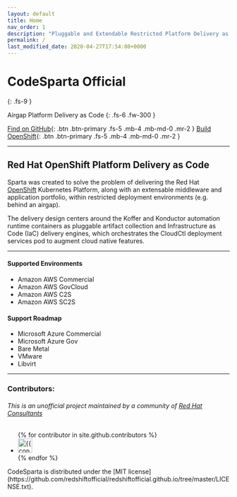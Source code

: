 ```yaml
---
layout: default
title: Home
nav_order: 1
description: "Pluggable and Extendable Restricted Platform Delivery as Code"
permalink: /
last_modified_date: 2020-04-27T17:54:08+0000
---
```


# CodeSparta Official
{: .fs-9 }

Airgap Platform Delivery as Code
{: .fs-6 .fw-300 }

[Find on GitHub](https://github.com/CodeSparta){: .btn .btn-primary .fs-5 .mb-4 .mb-md-0 .mr-2 } 
[Build OpenShift](https://codectl.io/docs/user-guide){: .btn .btn-primary .fs-5 .mb-4 .mb-md-0 .mr-2 }    

---
## Red Hat OpenShift Platform Delivery as Code
Sparta was created to solve the problem of delivering the Red Hat [OpenShift](https://www.openshift.com)
 Kubernetes Platform, along with an extensable middleware and application portfolio, within restricted
 deployment environments (e.g. behind an airgap).

The delivery design centers around the Koffer and Konductor automation runtime
containers as pluggable artifact collection and Infrastructure as Code (IaC) delivery engines, which
orchestrates the CloudCtl deployment services pod to augment cloud native features.

---
#### Supported Environments
  - Amazon AWS Commercial
  - Amazon AWS GovCloud
  - Amazon AWS C2S
  - Amazon AWS SC2S

#### Support Roadmap
  - Microsoft Azure Commercial
  - Microsoft Azure Gov
  - Bare Metal
  - VMware
  - Libvirt
    

[RHEL8]:https://access.redhat.com/downloads/content/479/ver=/rhel---8/8.2/x86_64/product-software
[RH CoreOS]:https://mirror.openshift.com/pub/openshift-v4/x86_64/dependencies/rhcos/latest/latest/
[AWS Commercial Credentials Portal]:https://console.aws.amazon.com/iam/home#/security_credentials
[AWS GovCloud Credentials Portal]:https://console.amazonaws-us-gov.com/iam/home#/security_credentials
[Red Hat UPI OpenShift Web Console]:https://cloud.redhat.com/openshift/install/metal/user-provisioned
[Podman Installed]:https://podman.io/getting-started/installation.html
[airgap]:https://tinyurl.com/yyrygo74

---
### Contributors:
###### This is an unofficial project maintained by a community of [Red Hat Consultants](https://www.redhat.com/en/services/consulting)
<ul class="list-style-none">
{% for contributor in site.github.contributors %}
  <li class="d-inline-block mr-1">
     <a href="{{ contributor.html_url }}"><img src="{{ contributor.avatar_url }}" width="32" height="32" alt="{{ contributor.login }}"/></a>
  </li>
{% endfor %}
</ul>
CodeSparta is distributed under the [MIT license](https://github.com/redshiftofficial/redshiftofficial.github.io/tree/master/LICENSE.txt).    
